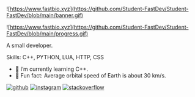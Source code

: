 ![https://www.fastbio.xyz](https://github.com/Student-FastDev/Student-FastDev/blob/main/banner.gif)

![https://www.fastbio.xyz](https://github.com/Student-FastDev/Student-FastDev/blob/main/progress.gif)

A small developer.

Skills: C++, PYTHON, LUA, HTTP, CSS

- 💙 I’m currently learning C++. 
- 🌊 Fun fact: Average orbital speed of Earth is about 30 km/s. 


[<img src='https://cdn.discordapp.com/attachments/893584916514738187/1048887274370244688/github.png' alt='github' height='40'>](https://github.com/Student-FastDev)  [<img src='https://cdn.discordapp.com/attachments/893584916514738187/1048887274693210192/instagram.png' alt='instagram' height='40'>](https://www.instagram.com/fastdev_/)  [<img src='https://cdn.discordapp.com/attachments/893584916514738187/1048887275045527572/stackoverflow.png' alt='stackoverflow' height='40'>](https://stackoverflow.com/users/19528551)  
